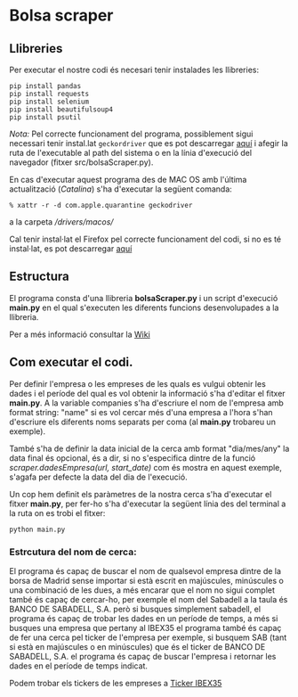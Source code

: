 # Bolsa scraper

## Llibreries

Per executar el nostre codi és necesari tenir instalades les llibreries:

```
pip install pandas
pip install requests
pip install selenium
pip install beautifulsoup4
pip install psutil
```
*Nota:* Pel correcte funcionament del programa, possiblement sigui necessari tenir instal.lat `geckordriver` que es pot descarregar [aquí](https://github.com/mozilla/geckodriver/releases) i afegir la ruta de l'executable al path del sistema o en la línia d'execució del navegador (fitxer src/bolsaScraper.py).

En cas d'executar aquest programa des de MAC OS amb l'última actualització (*Catalina*) s'ha d'executar la següent comanda:
```
% xattr -r -d com.apple.quarantine geckodriver
```
a la carpeta */drivers/macos/*

Cal tenir instal·lat el Firefox pel correcte funcionament del codi, si no es té instal·lat, es pot descarregar [aquí](https://www.mozilla.org/es-ES/firefox/new/)

## Estructura

El programa consta d'una llibreria **bolsaScraper.py** i un script d'execució **main.py** en el qual s'executen les diferents funcions desenvolupades a la llibreria.

Per a més informació consultar la [Wiki](https://github.com/alaverma/web-scraping-uoc/wiki/Pr%C3%A0ctica-1:-Web-Scraping)

## Com executar el codi.

Per definir l'empresa o les empreses de les quals es vulgui obtenir les dades i el període del qual es vol obtenir la informació s'ha d'editar el fitxer **main.py**. A la variable companies s'ha d'escriure el nom de l'empresa amb format string: "name" si es vol cercar més d'una empresa a l'hora s'han d'escriure els diferents noms separats per coma (al **main.py** trobareu un exemple).

També s'ha de definir la data inicial de la cerca amb format "dia/mes/any" la data final és opcional, és a dir, si no s'especifica dintre de la funció *scraper.dadesEmpresa(url, start_date)* com és mostra en aquest exemple, s'agafa per defecte la data del dia de l'execució.

Un cop hem definit els paràmetres de la nostra cerca s'ha d'executar el fitxer **main.py**, per fer-ho s'ha d'executar la següent línia des del terminal a la ruta on es trobi el fitxer:

```
python main.py
```
### Estrcutura del nom de cerca:
El programa és capaç de buscar el nom de qualsevol empresa dintre de la borsa de Madrid sense importar si està escrit en majúscules, minúscules o una combinació de les dues, a més encarar que el nom no sigui complet també és capaç de cercar-ho, per exemple el nom del Sabadell a la taula és BANCO DE SABADELL, S.A. però si busques simplement sabadell, el programa és capaç de trobar les dades en un període de temps, a més si busques una empresa que pertany al IBEX35 el programa també és capaç de fer una cerca pel ticker de l'empresa per exemple, si busquem SAB (tant si està en majúscules o en minúscules) que és el ticker de BANCO DE SABADELL, S.A. el programa és capaç de buscar l'empresa i retornar les dades en el període de temps indicat.

Podem trobar els tickers de les empreses a [Ticker IBEX35](https://es.wikipedia.org/wiki/IBEX_35)
